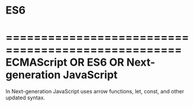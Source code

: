 # ES6
===================================================
ECMAScript OR ES6 OR Next-generation JavaScript
===================================================
In Next-generation JavaScript uses arrow functions, let, const, 
and other updated syntax.
